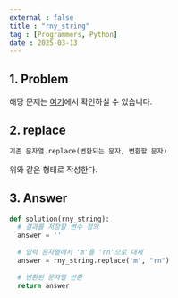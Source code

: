 ```yaml
---
external : false
title : "rny_string"
tag : [Programmers, Python]
date : 2025-03-13
---
```


## 1. Problem

해당 문제는 [여기](https://school.programmers.co.kr/learn/courses/30/lessons/181863)에서 확인하실 수 있습니다.

## 2. replace

```python
기존 문자열.replace(변환되는 문자, 변환할 문자)
```

위와 같은 형태로 작성한다.

## 3. Answer

```python
def solution(rny_string):
  # 결과를 저장할 변수 정의
  answer = ''
  
  # 입력 문자열에서 'm'을 'rn'으로 대체
  answer = rny_string.replace('m', "rn")
  
  # 변환된 문자열 반환
  return answer
```

